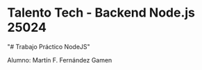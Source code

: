 # Talento Tech - Backend Node.js 25024

"# Trabajo Práctico NodeJS" 

Alumno: Martín F. Fernández Gamen
